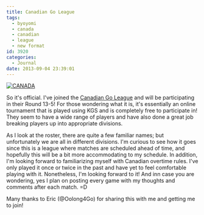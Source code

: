 ```yaml
---
title: Canadian Go League
tags:
  - byoyomi
  - canada
  - canadian
  - league
  - new format
id: 3920
categories:
  - Journal
date: 2013-09-04 23:39:01
---
```


[![CANADA](http://www.bengozen.com/wp-content/uploads/2013/09/CANADA.jpeg)](http://www.bengozen.com/wp-content/uploads/2013/09/CANADA.jpeg)

So it's official. I've joined the [Canadian Go League](http://members.go-canada.org/League "Canadian Go League") and will be participating in their Round 13-5! For those wondering what it is, it's essentially an online tournament that is played using KGS and is completely free to participate in! They seem to have a wide range of players and have also done a great job breaking players up into appropriate divisions.

As I look at the roster, there are quite a few familiar names; but unfortunately we are all in different divisions. I'm curious to see how it goes since this is a league where matches are scheduled ahead of time, and hopefully this will be a bit more accommodating to my schedule. In addition, I'm looking forward to familiarizing myself with Canadian overtime rules. I've only played it once or twice in the past and have yet to feel comfortable playing with it. Nonetheless, I'm looking forward to it! And inn case you are wondering, yes I plan on posting every game with my thoughts and comments after each match. =D

Many thanks to Eric (@Oolong4Go) for sharing this with me and getting me to join!